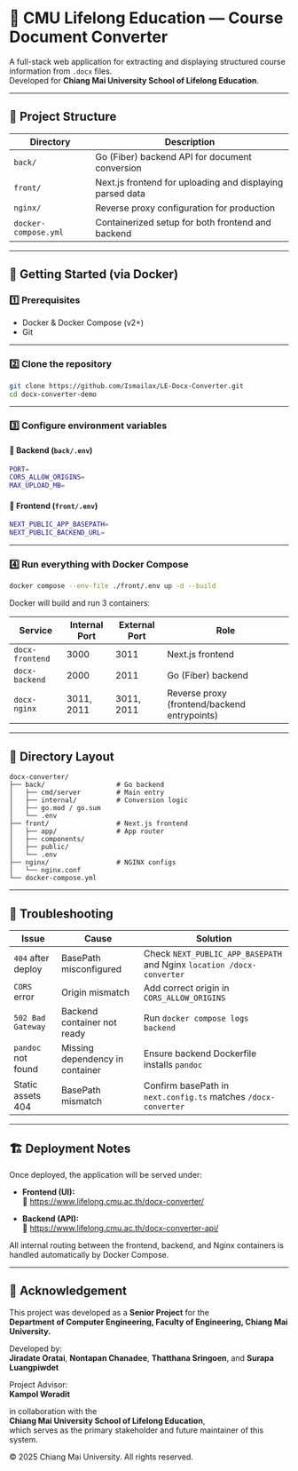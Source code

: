 # 🧾 CMU Lifelong Education — Course Document Converter

A full-stack web application for extracting and displaying structured course information from `.docx` files.  
Developed for **Chiang Mai University School of Lifelong Education**.

---

## 🧩 Project Structure

| Directory | Description |
|------------|-------------|
| `back/` | Go (Fiber) backend API for document conversion |
| `front/` | Next.js frontend for uploading and displaying parsed data |
| `nginx/` | Reverse proxy configuration for production |
| `docker-compose.yml` | Containerized setup for both frontend and backend |

---

## 🚀 Getting Started (via Docker)

### 1️⃣ Prerequisites
- Docker & Docker Compose (v2+)
- Git

---

### 2️⃣ Clone the repository
```bash
git clone https://github.com/Ismailax/LE-Docx-Converter.git
cd docx-converter-demo
```

---

### 3️⃣ Configure environment variables

#### 🔧 Backend (`back/.env`)
```bash
PORT=
CORS_ALLOW_ORIGINS=
MAX_UPLOAD_MB=
```

#### 🔧 Frontend (`front/.env`)
```bash
NEXT_PUBLIC_APP_BASEPATH=
NEXT_PUBLIC_BACKEND_URL=
```

---

### 4️⃣ Run everything with Docker Compose

```bash
docker compose --env-file ./front/.env up -d --build
```

Docker will build and run 3 containers:

| Service | Internal Port | External Port | Role |
|----------|----------------|----------------|------|
| `docx-frontend` | 3000 | 3011 | Next.js frontend |
| `docx-backend` | 2000 | 2011 | Go (Fiber) backend |
| `docx-nginx` | 3011, 2011 | 3011, 2011 | Reverse proxy (frontend/backend entrypoints) |

---

## 🧭 Directory Layout

```
docx-converter/
├── back/                  # Go backend
│   ├── cmd/server         # Main entry
│   ├── internal/          # Conversion logic
│   ├── go.mod / go.sum
│   └── .env
├── front/                 # Next.js frontend
│   ├── app/               # App router
│   ├── components/
│   ├── public/
│   └── .env
├── nginx/                 # NGINX configs
│   └── nginx.conf
└── docker-compose.yml
```

---

## 🧰 Troubleshooting

| Issue | Cause | Solution |
|-------|--------|----------|
| `404` after deploy | BasePath misconfigured | Check `NEXT_PUBLIC_APP_BASEPATH` and Nginx `location /docx-converter` |
| `CORS` error | Origin mismatch | Add correct origin in `CORS_ALLOW_ORIGINS` |
| `502 Bad Gateway` | Backend container not ready | Run `docker compose logs backend` |
| `pandoc` not found | Missing dependency in container | Ensure backend Dockerfile installs `pandoc` |
| Static assets 404 | BasePath mismatch | Confirm basePath in `next.config.ts` matches `/docx-converter` |

---

## 🏗️ Deployment Notes

Once deployed, the application will be served under:

- **Frontend (UI):**  
  🔗 https://www.lifelong.cmu.ac.th/docx-converter/

- **Backend (API):**  
  🔗 https://www.lifelong.cmu.ac.th/docx-converter-api/

All internal routing between the frontend, backend, and Nginx containers is handled automatically by Docker Compose.

---

## 🏫 Acknowledgement

This project was developed as a **Senior Project** for the  
**Department of Computer Engineering, Faculty of Engineering, Chiang Mai University.**

Developed by:  
**Jiradate Oratai**, **Nontapan Chanadee**, **Thatthana Sringoen**, and **Surapa Luangpiwdet**

Project Advisor:  
**Kampol Woradit**

in collaboration with the  
**Chiang Mai University School of Lifelong Education**,  
which serves as the primary stakeholder and future maintainer of this system.

© 2025 Chiang Mai University. All rights reserved.

